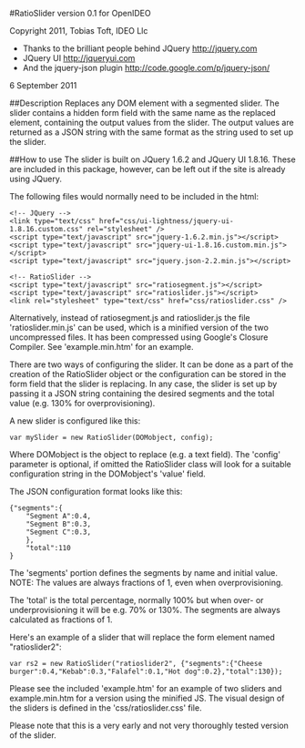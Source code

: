 #RatioSlider version 0.1 for OpenIDEO

Copyright 2011, Tobias Toft, IDEO Llc

* Thanks to the brilliant people behind JQuery
http://jquery.com
* JQuery UI
http://jqueryui.com
* And the jquery-json plugin
http://code.google.com/p/jquery-json/

6 September 2011

##Description
Replaces any DOM element with a segmented slider. The slider contains a 
hidden form field with the same name as the replaced element, containing 
the output values from the slider. The output values are returned as a 
JSON string with the same format as the string used to set up the slider.

##How to use
The slider is built on JQuery 1.6.2 and JQuery UI 1.8.16. These are
included in this package, however, can be left out if the site is
already using JQuery.

The following files would normally need to be included in the html:

	<!-- JQuery -->
	<link type="text/css" href="css/ui-lightness/jquery-ui-1.8.16.custom.css" rel="stylesheet" />	
	<script type="text/javascript" src="jquery-1.6.2.min.js"></script>
	<script type="text/javascript" src="jquery-ui-1.8.16.custom.min.js"></script>
	<script type="text/javascript" src="jquery.json-2.2.min.js"></script>
	
	<!-- RatioSlider -->
	<script type="text/javascript" src="ratiosegment.js"></script>
	<script type="text/javascript" src="ratioslider.js"></script>
	<link rel="stylesheet" type="text/css" href="css/ratioslider.css" />
	
Alternatively, instead of ratiosegment.js and ratioslider.js the file 
'ratioslider.min.js' can be used, which is a minified version of the
two uncompressed files. It has been compressed using Google's Closure
Compiler. See 'example.min.htm' for an example.

There are two ways of configuring the slider. It can be done as a part
of the creation of the RatioSlider object or the configuration can be
stored in the form field that the slider is replacing.
In any case, the slider is set up by passing it a JSON string containing
the desired segments and the total value (e.g. 130% for overprovisioning).

A new slider is configured like this:

	var mySlider = new RatioSlider(DOMobject, config);

Where DOMobject is the object to replace (e.g. a text field). The 'config'
parameter is optional, if omitted the RatioSlider class will look for a
suitable configuration string in the DOMobject's 'value' field.

The JSON configuration format looks like this:

	{"segments":{
		"Segment A":0.4,
		"Segment B":0.3,
		"Segment C":0.3,
		},
		"total":110
	}

The 'segments' portion defines the segments by name and initial value.
NOTE: The values are always fractions of 1, even when overprovisioning.

The 'total' is the total percentage, normally 100% but when over- or 
underprovisioning it will be e.g. 70% or 130%. The segments are always
calculated as fractions of 1.

Here's an example of a slider that will replace the form element 
named "ratioslider2":

	var rs2 = new RatioSlider("ratioslider2", {"segments":{"Cheese burger":0.4,"Kebab":0.3,"Falafel":0.1,"Hot dog":0.2},"total":130});

Please see the included 'example.htm' for an example of two sliders and 
example.min.htm for a version using the minified JS. The visual design
of the sliders is defined in the 'css/ratioslider.css' file.

Please note that this is a very early and not very thoroughly tested 
version of the slider.